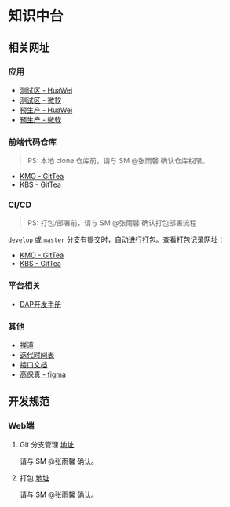 # 知识中台

## 相关网址

### 应用

- [测试区 - HuaWei](https://kmo-test.apps.digiwincloud.com.cn/)
- [测试区 - 微软](https://kmo-test.apps.digiwincloud.com/)
- [预生产 - HuaWei](https://kmo.apps.digiwincloud.com.cn/)
- [预生产 - 微软](https://kmo.apps.digiwincloud.com/)

### 前端代码仓库

> PS: 本地 clone 仓库前，请与 SM @张雨馨 确认仓库权限。

- [KMO - GitTea](http://172.16.101.224:22691/kmo/kmo_frontend)
- [KBS - GitTea](http://172.16.101.224:22691/kbs/kbs_frontend)

### CI/CD

> PS: 打包/部署前，请与 SM @张雨馨 确认打包部署流程

`develop` 或 `master` 分支有提交时，自动进行打包。查看打包记录网址：

- [KMO - GitTea](http://172.16.101.224:22690/kmo/kmo_frontend)
- [KBS - GitTea](http://172.16.101.224:22690/kbs/kbs_frontend)

### 平台相关

- [DAP开发手册](http://10.40.41.143/elearning/4.0.1/#/)

### 其他

- [禅道](https://essc-devops-zentao.digiwincloud.com.cn/my/)
- [迭代时间表](https://docs.qq.com/sheet/DR1VWdnBRUHNNZ3RB?tab=ggerp4)
- [接口文档](https://apifox.com/apidoc/shared-5e5f4947-ee70-4cb3-94a2-43d7a4426328)
- [高保真 - figma](https://www.figma.com/file/Jw077EKzSZDNBLZ4OIMQWV/%E7%9F%A5%E8%AF%86%E5%BA%93-lison?node-id=2825%3A26914&mode=dev)

## 开发规范

### Web端

1. Git 分支管理 [地址](#前端代码仓库)

   请与 SM @张雨馨 确认。

2. 打包 [地址](#ci-cd)

   请与 SM @张雨馨 确认。
